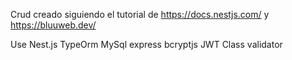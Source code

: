 Crud creado siguiendo el tutorial de https://docs.nestjs.com/  y https://bluuweb.dev/
 
 Use Nest.js
 TypeOrm
 MySql
 express
 bcryptjs
 JWT
 Class validator
